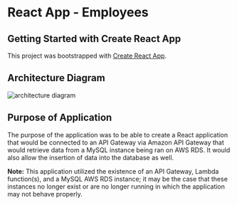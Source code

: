 # React App - Employees

## Getting Started with Create React App

This project was bootstrapped with [Create React App](https://github.com/facebook/create-react-app).

## Architecture Diagram
![architecture diagram](https://images.squarespace-cdn.com/content/v1/5ea9beab5b66ab5023c02eab/1614886027236-LK51EFM5926L1R1NNVOK/heGtclxg.png)

## Purpose of Application
The purpose of the application was to be able to create a React application that would be connected to an API Gateway via Amazon API Gateway that would retrieve data from a MySQL instance being ran on AWS RDS. It would also allow the insertion of data into the database as well.

**Note:** This application utilized the existence of an API Gateway, Lambda function(s), and a MySQL AWS RDS instance; it may be the case that these instances no longer exist or are no longer running in which the application may not behave properly.

